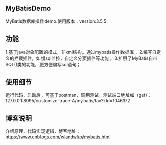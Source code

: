 ## MyBatisDemo
MyBatis数据库操作demo.使用版本：version:3.5.5

## 功能
1.基于java对象配置的模式，非xml结构，通过mybatis操作数据库；
2.编写自定义的拦截插件，如慢sql监控，自定义分页插件等功能；
3.扩展了MyBatis自带SQL()类的功能，更方便编写sql语句；

## 使用细节
运行代码，启动后，可基于postman，调用测试。测试端口地址如（get）：127.0.0.1:8095/customize-trace-A/mybatis/tax?kId=1046172

## 博客说明
介绍原理，代码实现逻辑，博客地址：https://www.cnblogs.com/wlandwl/p/mybatis.html
